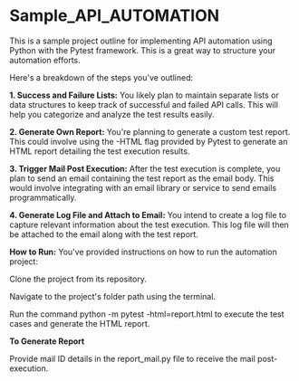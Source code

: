 # Sample_API_AUTOMATION

This is a sample project outline for implementing API automation using Python with the Pytest framework. This is a great way to structure your automation efforts. 

Here's a breakdown of the steps you've outlined:

**1. Success and Failure Lists:**
You likely plan to maintain separate lists or data structures to keep track of successful and failed API calls. This will help you categorize and analyze the test results easily.

**2. Generate Own Report:**
You're planning to generate a custom test report. This could involve using the -HTML flag provided by Pytest to generate an HTML report detailing the test execution results.

**3. Trigger Mail Post Execution:**
After the test execution is complete, you plan to send an email containing the test report as the email body. This would involve integrating with an email library or service to send emails programmatically.

**4. Generate Log File and Attach to Email:**
You intend to create a log file to capture relevant information about the test execution. This log file will then be attached to the email along with the test report.





**How to Run:**
You've provided instructions on how to run the automation project:

Clone the project from its repository.

Navigate to the project's folder path using the terminal.

Run the command python -m pytest -html=report.html to execute the test cases and generate the HTML report.


**To Generate Report**

Provide mail ID details in the report_mail.py file to receive the mail post-execution.
   
